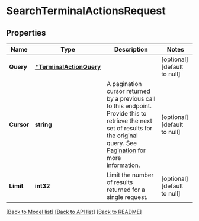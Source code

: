 # SearchTerminalActionsRequest

## Properties
Name | Type | Description | Notes
------------ | ------------- | ------------- | -------------
**Query** | [***TerminalActionQuery**](TerminalActionQuery.md) |  | [optional] [default to null]
**Cursor** | **string** | A pagination cursor returned by a previous call to this endpoint. Provide this to retrieve the next set of results for the original query. See [Pagination](https://developer.squareup.com/docs/basics/api101/pagination) for more information. | [optional] [default to null]
**Limit** | **int32** | Limit the number of results returned for a single request. | [optional] [default to null]

[[Back to Model list]](../README.md#documentation-for-models) [[Back to API list]](../README.md#documentation-for-api-endpoints) [[Back to README]](../README.md)

